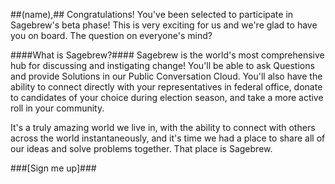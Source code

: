 ##(name),##
Congratulations! You've been selected to participate in Sagebrew's
beta phase! This is very exciting for us and we're glad to
have you on board. The question on everyone's mind?

####What is Sagebrew?####
Sagebrew is the world's most comprehensive hub for discussing and 
instigating change! You'll be able to ask Questions
and provide Solutions in our Public Conversation Cloud. You'll 
also have the ability to connect directly with your
representatives in federal office, donate to candidates of
your choice during election season, and take a more active
roll in your community.

It's a truly amazing world we
live in, with the ability to connect with others across the
world instantaneously, and it's time we had a place to share
all of our ideas and solve problems together. That place is Sagebrew.

###[Sign me up]###   

